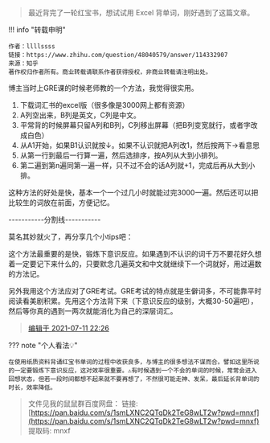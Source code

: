 
> 最近背完了一轮红宝书，想试试用 Excel 背单词，刚好遇到了这篇文章。

!!! info "转载申明"
	
	作者：llllssss  
	链接：https://www.zhihu.com/question/48040579/answer/114332907  
	来源：知乎  
	著作权归作者所有。商业转载请联系作者获得授权，非商业转载请注明出处。  
  

博主当时上GRE课的时候老师教的一个方法，我觉得很实用。  
1. 下载词汇书的excel版（很多像是3000网上都有资源）  
2. A列空出来，B列是英文，C列是中文。  
3. 平常背的时候屏幕只留A列和B列，C列移出屏幕（把B列变宽就行，或者字改成白色）  
4. 从A1开始，如果B1认识就按↓。如果不认识就把A列改1，然后按两下→看意思  
5. 从第一行到最后一行算一遍，然后选排序，按A列从大到小排列。  
6. 第二遍到第n遍同第一遍一样，只不过不会的话A列就+1，完成后再从大到小排。

这种方法的好处是快，基本一个一个过几小时就能过完3000一遍。然后还可以把比较生的词放在前面，方便记忆。

-----------分割线-----------

莫名其妙就火了，再分享几个小tips吧：

这个方法最重要的是快，锻炼下意识反应。如果遇到不认识的词千万不要花好久想着一定要记下来什么的，只要默念几遍英文和中文就继续下一个词就好，用过遍数的方法记。

另外我用这个方法应对了GRE考试。GRE考试的特点就是生僻词多，不可能靠平时阅读看美剧积累。先用这个方法背下来（下意识反应的级别，大概30-50遍吧），然后等你真的遇到一两次就能消化为自己的深层词汇。

> [编辑于 2021-07-11 22:26](//www.zhihu.com/question/48040579/answer/114332907)


??? note "个人看法💡"

	在使用纸质资料背诵红宝书单词的过程中收获良多，与博主的很多想法不谋而合。譬如这里所说的一定要锻炼下意识反应，这对效率很重要。⚠️有时候遇到一个不会的单词的时候，常常会进入回想状态，但若一段时间都想不起来就不要再想了，不然很可能走神、发呆，最后延长背单词的时长，效率降低。


> 文件见我的鼠鼠群百度网盘：
> 链接: [https://pan.baidu.com/s/1smLXNC2QTqDk2TeG8wLT2w?pwd=mnxf](https://pan.baidu.com/s/1smLXNC2QTqDk2TeG8wLT2w?pwd=mnxf) 提取码: mnxf 
